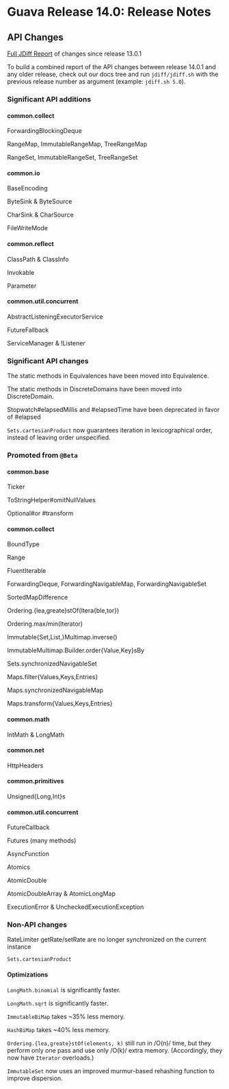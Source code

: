 # Guava Release 14.0: Release Notes

## API Changes

[Full JDiff Report](http://google.github.io/guava/releases/14.0.1/api/diffs/) of changes since release 13.0.1

To build a combined report of the API changes between release 14.0.1 and any older release, check out our docs tree and run `jdiff/jdiff.sh` with the previous release number as argument (example: `jdiff.sh 5.0`).

### Significant API additions

#### common.collect
ForwardingBlockingDeque

RangeMap, ImmutableRangeMap, TreeRangeMap

RangeSet, ImmutableRangeSet, TreeRangeSet

#### common.io
BaseEncoding

ByteSink & ByteSource

CharSink & CharSource

FileWriteMode

#### common.reflect
ClassPath & ClassInfo

Invokable

Parameter

#### common.util.concurrent
AbstractListeningExecutorService

FutureFallback

ServiceManager & !Listener

### Significant API changes

The static methods in Equivalences have been moved into Equivalence.

The static methods in DiscreteDomains have been moved into DiscreteDomain.

Stopwatch#elapsedMillis and #elapsedTime have been deprecated in favor of #elapsed

`Sets.cartesianProduct` now guarantees iteration in lexicographical order, instead of leaving order unspecified.

### Promoted from `@Beta`

#### common.base
Ticker

ToStringHelper#omitNullValues

Optional#or #transform

#### common.collect
BoundType

Range

FluentIterable

ForwardingDeque, ForwardingNavigableMap, ForwardingNavigableSet

SortedMapDifference

Ordering.{lea,greate}stOf(Itera{ble,tor})

Ordering.max/min(Iterator)

Immutable{Set,List,}Multimap.inverse()

ImmutableMultimap.Builder.order{Value,Key}sBy

Sets.synchronizedNavigableSet

Maps.filter{Values,Keys,Entries}

Maps.synchronizedNavigableMap

Maps.transform{Values,Keys,Entries}

#### common.math

IntMath & LongMath

#### common.net

HttpHeaders

#### common.primitives

Unsigned{Long,Int}s

#### common.util.concurrent

FutureCallback

Futures (many methods)

AsyncFunction

Atomics

AtomicDouble

AtomicDoubleArray & AtomicLongMap

ExecutionError & UncheckedExecutionException

### Non-API changes

RateLimiter getRate/setRate are no longer synchronized on the current instance

`Sets.cartesianProduct`

#### Optimizations

`LongMath.binomial` is significantly faster.

`LongMath.sqrt` is significantly faster.

`ImmutableBiMap` takes ~35% less memory.

`HashBiMap` takes ~40% less memory.

`Ordering.{lea,greate}stOf(elements, k)` still run in /O(n)/ time, but they perform only one pass and use only /O(k)/ extra memory.  (Accordingly, they now have `Iterator` overloads.)

`ImmutableSet` now uses an improved murmur-based rehashing function to improve dispersion.
